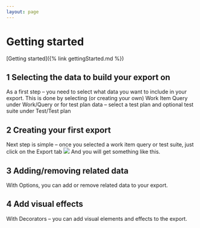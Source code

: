 ```yaml
---
layout: page
---
```

# Getting started
[Getting started]({% link gettingStarted.md %})

## 1 Selecting the data to build your export on 
As a first step – you need to select what data you want to include in your export. This is done by selecting (or creating your own) Work Item Query under Work/Query  or for test plan data – select a test plan and optional test suite under Test/Test plan  

## 2 Creating your first export 
Next step is simple – once you selected a work item query or test suite, just click on the Export tab
 ![](foo)
And you will get something like this. 
 

## 3 Adding/removing related data 
With Options, you can add or remove related data to your export. 


## 4 Add visual effects 
With Decorators – you can add visual elements and effects to the export. 
